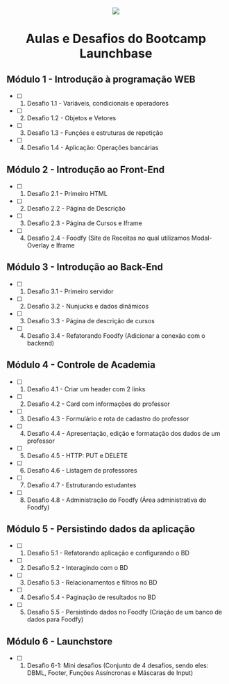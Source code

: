 <h1 align="center">
<img src="https://camo.githubusercontent.com/268b1344409fac98c4eeda520482b6910c4ddcba/68747470733a2f2f73746f726167652e676f6f676c65617069732e636f6d2f676f6c64656e2d77696e642f626f6f7463616d702d6c61756e6368626173652f6c6f676f2e706e67" />
</h1>

<h1 align="center"> Aulas e Desafios do Bootcamp Launchbase </h1>

## Módulo 1 - Introdução à programação WEB

- [ ] 1. Desafio 1.1 - Variáveis, condicionais e operadores
- [ ] 2. Desafio 1.2 - Objetos e Vetores
- [ ] 3. Desafio 1.3 - Funções e estruturas de repetição
- [ ] 4. Desafio 1.4 - Aplicação: Operações bancárias

## Módulo 2 - Introdução ao Front-End

- [ ] 1. Desafio 2.1 - Primeiro HTML
- [ ] 2. Desafio 2.2 - Página de Descrição
- [ ] 3. Desafio 2.3 - Página de Cursos e Iframe
- [ ] 4. Desafio 2.4 - Foodfy (Site de Receitas no qual utilizamos Modal-Overlay e Iframe

## Módulo 3 - Introdução ao Back-End

- [ ] 1. Desafio 3.1 - Primeiro servidor
- [ ] 2. Desafio 3.2 - Nunjucks e dados dinâmicos
- [ ] 3. Desafio 3.3 - Página de descrição de cursos
- [ ] 4. Desafio 3.4 - Refatorando Foodfy (Adicionar a conexão com o backend)

## Módulo 4 - Controle de Academia

- [ ] 1. Desafio 4.1 - Criar um header com 2 links
- [ ] 2. Desafio 4.2 - Card com informações do professor
- [ ] 3. Desafio 4.3 - Formulário e rota de cadastro do professor
- [ ] 4. Desafio 4.4 - Apresentação, edição e formatação dos dados de um professor
- [ ] 5. Desafio 4.5 - HTTP: PUT e DELETE
- [ ] 6. Desafio 4.6 - Listagem de professores
- [ ] 7. Desafio 4.7 - Estruturando estudantes
- [ ] 8. Desafio 4.8 - Administração do Foodfy (Área administrativa do Foodfy)

## Módulo 5 - Persistindo dados da aplicação

- [ ] 1. Desafio 5.1 - Refatorando aplicação e configurando o BD
- [ ] 2. Desafio 5.2 - Interagindo com o BD
- [ ] 3. Desafio 5.3 - Relacionamentos e filtros no BD
- [ ] 4. Desafio 5.4 - Paginação de resultados no BD
- [ ] 5. Desafio 5.5 - Persistindo dados no Foodfy (Criação de um banco de dados para Foodfy)

## Módulo 6 - Launchstore

- [ ] 1. Desafio 6-1: Mini desafios (Conjunto de 4 desafios, sendo eles: DBML, Footer, Funções Assíncronas e Máscaras de Input)
